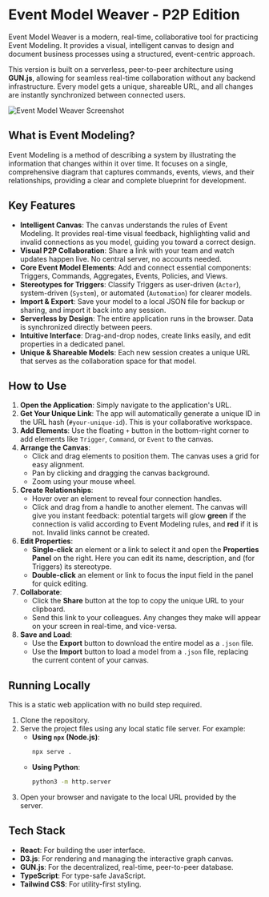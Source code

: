 # Event Model Weaver - P2P Edition

Event Model Weaver is a modern, real-time, collaborative tool for practicing Event Modeling. It provides a visual, intelligent canvas to design and document business processes using a structured, event-centric approach.

This version is built on a serverless, peer-to-peer architecture using **GUN.js**, allowing for seamless real-time collaboration without any backend infrastructure. Every model gets a unique, shareable URL, and all changes are instantly synchronized between connected users.

![Event Model Weaver Screenshot](https://i.imgur.com/gY5a2Qc.png)

## What is Event Modeling?
Event Modeling is a method of describing a system by illustrating the information that changes within it over time. It focuses on a single, comprehensive diagram that captures commands, events, views, and their relationships, providing a clear and complete blueprint for development.

## Key Features

- **Intelligent Canvas**: The canvas understands the rules of Event Modeling. It provides real-time visual feedback, highlighting valid and invalid connections as you model, guiding you toward a correct design.
- **Visual P2P Collaboration**: Share a link with your team and watch updates happen live. No central server, no accounts needed.
- **Core Event Model Elements**: Add and connect essential components: Triggers, Commands, Aggregates, Events, Policies, and Views.
- **Stereotypes for Triggers**: Classify Triggers as user-driven (`Actor`), system-driven (`System`), or automated (`Automation`) for clearer models.
- **Import & Export**: Save your model to a local JSON file for backup or sharing, and import it back into any session.
- **Serverless by Design**: The entire application runs in the browser. Data is synchronized directly between peers.
- **Intuitive Interface**: Drag-and-drop nodes, create links easily, and edit properties in a dedicated panel.
- **Unique & Shareable Models**: Each new session creates a unique URL that serves as the collaboration space for that model.

## How to Use

1.  **Open the Application**: Simply navigate to the application's URL.
2.  **Get Your Unique Link**: The app will automatically generate a unique ID in the URL hash (`#your-unique-id`). This is your collaborative workspace.
3.  **Add Elements**: Use the floating `+` button in the bottom-right corner to add elements like `Trigger`, `Command`, or `Event` to the canvas.
4.  **Arrange the Canvas**:
    -   Click and drag elements to position them. The canvas uses a grid for easy alignment.
    -   Pan by clicking and dragging the canvas background.
    -   Zoom using your mouse wheel.
5.  **Create Relationships**:
    -   Hover over an element to reveal four connection handles.
    -   Click and drag from a handle to another element. The canvas will give you instant feedback: potential targets will glow **green** if the connection is valid according to Event Modeling rules, and **red** if it is not. Invalid links cannot be created.
6.  **Edit Properties**:
    -   **Single-click** an element or a link to select it and open the **Properties Panel** on the right. Here you can edit its name, description, and (for Triggers) its stereotype.
    -   **Double-click** an element or link to focus the input field in the panel for quick editing.
7.  **Collaborate**:
    -   Click the **Share** button at the top to copy the unique URL to your clipboard.
    -   Send this link to your colleagues. Any changes they make will appear on your screen in real-time, and vice-versa.
8.  **Save and Load**:
    -   Use the **Export** button to download the entire model as a `.json` file.
    -   Use the **Import** button to load a model from a `.json` file, replacing the current content of your canvas.

## Running Locally

This is a static web application with no build step required.

1.  Clone the repository.
2.  Serve the project files using any local static file server. For example:
    -   **Using `npx` (Node.js)**:
        ```bash
        npx serve .
        ```
    -   **Using Python**:
        ```bash
        python3 -m http.server
        ```
3.  Open your browser and navigate to the local URL provided by the server.

## Tech Stack

-   **React**: For building the user interface.
-   **D3.js**: For rendering and managing the interactive graph canvas.
-   **GUN.js**: For the decentralized, real-time, peer-to-peer database.
-   **TypeScript**: For type-safe JavaScript.
-   **Tailwind CSS**: For utility-first styling.
